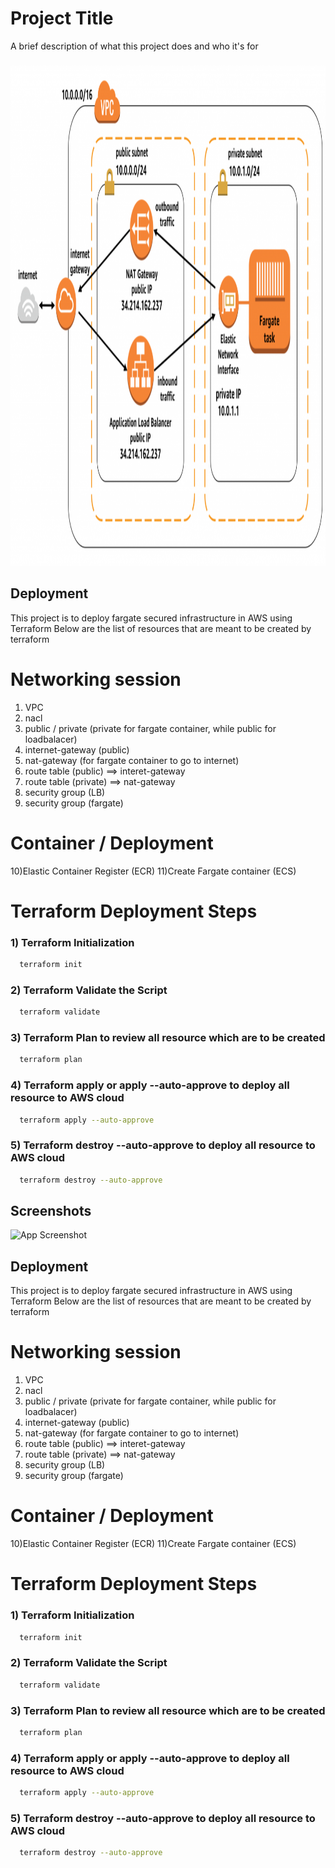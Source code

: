 
# Project Title

A brief description of what this project does and who it's for

### 
<div align="center">
 <img height="800" src="farget-architecture.png" />
</div>


## Deployment

This project is to deploy fargate secured infrastructure in AWS using Terraform
Below are the list of resources that are meant to be created by terraform
 
 
Networking session
==================
1) VPC
2) nacl
3) public / private (private for fargate container, while public for loadbalacer)
4) internet-gateway (public)
5) nat-gateway   (for fargate container to go to internet)
6) route table (public) ==> interet-gateway
7) route table (private) ==> nat-gateway
8) security group (LB)
9) security group (fargate)

Container / Deployment
======================
10)Elastic Container Register (ECR)
11)Create Fargate container (ECS)


Terraform Deployment Steps
==========================
### 1) Terraform Initialization
```bash
  terraform init
```

### 2) Terraform Validate the Script
```bash
  terraform validate
```

### 3) Terraform Plan to review all resource which are to be created
```bash
  terraform plan
```


### 4) Terraform apply or apply --auto-approve to deploy all resource to AWS cloud
```bash
  terraform apply --auto-approve
```

### 5) Terraform destroy --auto-approve to deploy all resource to AWS cloud
```bash
  terraform destroy --auto-approve
```
## Screenshots

![App Screenshot](https://via.placeholder.com/468x300?text=App+Screenshot+Here)


## Deployment

This project is to deploy fargate secured infrastructure in AWS using Terraform
Below are the list of resources that are meant to be created by terraform
 
Networking session
==================
1) VPC
2) nacl
3) public / private (private for fargate container, while public for loadbalacer)
4) internet-gateway (public)
5) nat-gateway   (for fargate container to go to internet)
6) route table (public) ==> interet-gateway
7) route table (private) ==> nat-gateway
8) security group (LB)
9) security group (fargate)

Container / Deployment
======================
10)Elastic Container Register (ECR)
11)Create Fargate container (ECS)


Terraform Deployment Steps
==========================
### 1) Terraform Initialization
```bash
  terraform init
```

### 2) Terraform Validate the Script
```bash
  terraform validate
```

### 3) Terraform Plan to review all resource which are to be created
```bash
  terraform plan
```


### 4) Terraform apply or apply --auto-approve to deploy all resource to AWS cloud
```bash
  terraform apply --auto-approve
```

### 5) Terraform destroy --auto-approve to deploy all resource to AWS cloud
```bash
  terraform destroy --auto-approve
```
